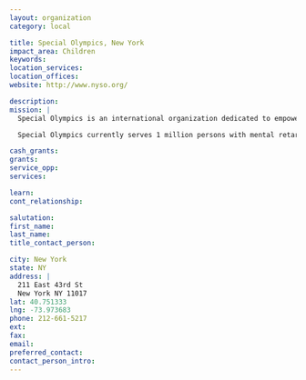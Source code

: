 ```yaml
---
layout: organization
category: local

title: Special Olympics, New York
impact_area: Children
keywords: 
location_services: 
location_offices: 
website: http://www.nyso.org/

description: 
mission: |
  Special Olympics is an international organization dedicated to empowering individuals with mental retardation to become physically fit, productive and respected members of society through sports training and competition. Special Olympics offers children and adults with mental retardation year-round training and competition in 26 Olympic-type summer and winter sports . There is no charge to participate in Special Olympics.

  Special Olympics currently serves 1 million persons with mental retardation in more than 200 Programs  in more than 150 countries. That number is expected to double by 2005. 

cash_grants: 
grants: 
service_opp: 
services: 

learn: 
cont_relationship: 

salutation: 
first_name: 
last_name: 
title_contact_person: 

city: New York
state: NY
address: |
  211 East 43rd St  
  New York NY 11017
lat: 40.751333
lng: -73.973683
phone: 212-661-5217
ext: 
fax: 
email: 
preferred_contact: 
contact_person_intro: 
---
```

